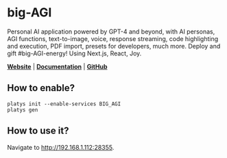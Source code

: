 # big-AGI

Personal AI application powered by GPT-4 and beyond, with AI personas, AGI functions, text-to-image, voice, response streaming, code highlighting and execution, PDF import, presets for developers, much more. Deploy and gift #big-AGI-energy! Using Next.js, React, Joy. 

**[Website](https://big-agi.com/)** | **[Documentation](https://big-agi.com/docs)** | **[GitHub](https://github.com/enricoros/big-AGI)**

## How to enable?

```
platys init --enable-services BIG_AGI
platys gen
```

## How to use it?

Navigate to <http://192.168.1.112:28355>.
